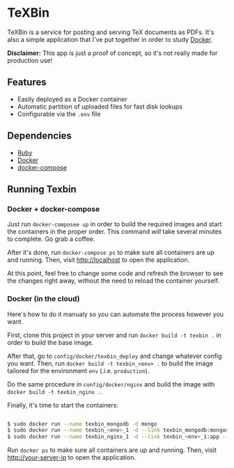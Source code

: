 # TeXBin

TeXBin is a service for posting and serving TeX documents as PDFs. It's also a
simple application that I've put together in order to study [Docker](http://docker.com).

**Disclaimer:** This app is just a proof of concept, so it's not really made
for production use!

## Features

* Easily deployed as a Docker container
* Automatic partition of uploaded files for fast disk lookups
* Configurable via the `.env` file

## Dependencies

* [Ruby](http://ruby-lang.org)
* [Docker](http://docker.com)
* [docker-compose](https://docs.docker.com/compose)

## Running Texbin

### Docker + docker-compose

Just run `docker-composee up` in order to build the required images and start the
containers in the proper order. This command *will* take several minutes to complete.
Go grab a coffee.

After it's done, run `docker-compose ps` to make sure all containers are up and running.
Then, visit <http://localhost> to open the application.

At this point, feel free to change some code and refresh the browser to see
the changes right away, without the need to reload the container yourself.

### Docker (in the cloud)

Here's how to do it manualy so you can automate the process however you want.

First, clone this project in your server and run `docker build -t texbin .`
in order to build the base image.

After that, go to `config/docker/texbin_deploy` and change whatever config
you want. Then, run `docker build -t texbin_<env> .` to build the image
tailored for the environment `env` (.i.e. `production`).

Do the same procedure in `config/docker/nginx` and build the image with
`docker build -t texbin_nginx .`.

Finally, it's time to start the containers:

```bash

$ sudo docker run --name texbin_mongodb -d mongo
$ sudo docker run --name texbin_<env>_1 -d --link texbin_mongodb:mongodb texbin_prod
$ sudo docker run --name texbin_nginx_1 -d --link texbin_<env>_1:app --volumes-from texbin_<env>_1 -p 80:80 texbin_nginx
```

Run `docker ps` to make sure all containers are up and running. Then, visit
<http://your-server-ip> to open the application.
